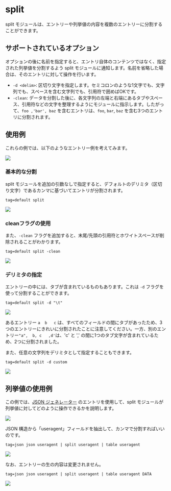 # split

split モジュールは、エントリーや列挙値の内容を複数のエントリーに分割することができます。

## サポートされているオプション

オプションの後に名前を指定すると、エントリ自体のコンテンツではなく、指定された列挙値を分割するよう split モジュールに通知します。名前を省略した場合は、そのエントリに対して操作を行います。

* `-d <delim>`: 区切り文字を指定します。セミコロンのような1文字でも、文字列でも、スペースを含む文字列でも、引用符で囲めばOKです。
* `-clean`: データを分割した後に、各文字列の左端と右端にあるタブやスペース、引用符などの文字を整理するようにモジュールに指示します。したがって、`foo ,'bar', baz` を含むエントリは、`foo`, `bar`, `baz` を含む3つのエントリに分割されます。

## 使用例

これらの例では、以下のようなエントリー例を考えてみます。

![](data.png)

### 基本的な分割

split モジュールを追加の引数なしで指定すると、デフォルトのデリミタ（区切り文字）であるカンマに基づいてエントリが分割されます。

```
tag=default split
```

![](s1.png)

### cleanフラグの使用

また、`-clean` フラグを追加すると、末尾/先頭の引用符とホワイトスペースが削除されることがわかります。

```
tag=default split -clean
```

![](s2.png)

### デリミタの指定

エントリーの中には、タブが含まれているものもあります。これは `-d` フラグを使って分割することができます。

```
tag=default split -d "\t"
```

![](s3.png)

あるエントリー `a	b	c` は、すべてのフィールドの間にタブがあったため、3つのエントリーにきれいに分割されたことに注意してください。一方、別のエントリー`"a",  b, c	,d'`は、'c' と ',' の間に1つのタブ文字が含まれているため、2つに分割されました。

また、任意の文字列をデリミタとして指定することもできます。

```
tag=default split -d custom
```

![](s4.png)

## 列挙値の使用例

この例では、[JSON ジェネレーター](https://github.com/gravwell/generators) のエントリを使用して、split モジュールが列挙値に対してどのように操作できるかを説明します。

![](ev.png)

JSON 構造から「useragent」フィールドを抽出して、カンマで分割すればいいのです。

```
tag=json json useragent | split useragent | table useragent
```

![](evdata.png)

なお、エントリーの生の内容は変更されません。

```
tag=json json useragent | split useragent | table useragent DATA
```

![](evcontents.png)
